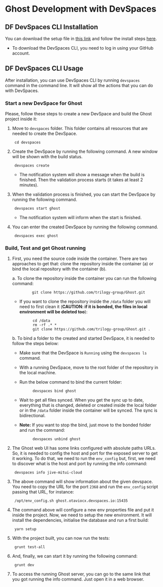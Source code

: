 # Ghost Development with DevSpaces 

## DF DevSpaces CLI Installation

You can download the setup file in [this link](https://www.devspaces.io/devspaces/download) and follow the install steps [here](https://support.devspaces.io/article/22-devspaces-client-installation).

* To download the DevSpaces CLI, you need to log in using your GitHub account.

## DF DevSpaces CLI Usage

After installation, you can use DevSpaces CLI by running `devspaces` command in the command line. It will show all the actions that you can do with DevSpaces.

### Start a new DevSpace for Ghost

Please, follow these steps to create a new DevSpace and build the Ghost project inside it:

1. Move to `devspaces` folder. This folder contains all resources that are needed to create the DevSpace.

        cd devspaces

1. Create the DevSpace by running the following command. A new window will be shown with the build status.

        devspaces create
    
    * The notification system will show a message when the build is finished. Then the validation process starts (it takes at least 2 minutes).

1. When the validation process is finished, you can start the DevSpace by running the following command. 

        devspaces start ghost

    * The notification system will inform when the start is finished.

1. You can enter the created DevSpace by running the following command. 

        devspaces exec ghost

### Build, Test and get Ghost running

1. First, you need the source code inside the container. There are two approaches to get that: clone the repository inside the container (a) or bind the local repository with the container (b). 

    a. To clone the repository inside the container you can run the following command:

                git clone https://github.com/trilogy-group/Ghost.git

    * If you want to clone the repository inside the `/data` folder you will need to first clean it (**CAUTION: if it is bonded, the files in local environment will be deleted too**):

                cd /data
                rm -rf .* *
                git clone https://github.com/trilogy-group/Ghost.git .

    b. To bind a folder to the created and started DevSpace, it is needed to follow the steps below:

    * Make sure that the DevSpace is `Running` using the `devspaces ls` command.
    * With a running DevSpace, move to the root folder of the repository in the local machine.
    * Run the below command to bind the current folder:

                devspaces bind ghost

    * Wait to get all files synced. When you get the sync up to date, everything that is changed, deleted or created inside the local folder or in the `/data` folder inside the container will be synced. The sync is bidirectional. 
    * **Note:** If you want to stop the bind, just move to the bonded folder and run the command:

                devspaces unbind ghost

1. The Ghost web UI has some links configured with absolute paths URLs. So, it is needed to config the host and port for the exposed server to get it working. To do that, we need to run the `env_config` but, first, we need to discover what is the host and port by running the info command:

        devspaces info jive-mitui-cloud

1. The above command will show information about the given devspace. You need to copy the URL for the port `2368`  and run the `env_config` script passing that URL, for instance:

        /opt/env_config.sh ghost.otaviocx.devspaces.io:15435
        
1. The command above will configure a new env properties file and put it inside the project. Now, we need to setup the new environment. It will install the dependencies, initialise the database and run a first build:

        yarn setup

1. With the project built, you can now run the tests:

        grunt test-all

1. And, finally, we can start it by running the following command:

        grunt dev

1. To access the running Ghost server, you can go to the same link that you got running the info command. Just open it in a web browser.
